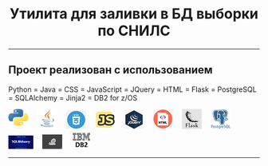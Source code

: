 <h1 align="center">Утилита для заливки в БД выборки по СНИЛС</h1>

<hr>

## Проект реализован с использованием
Python = Java = CSS = JavaScript = JQuery = HTML = Flask = PostgreSQL = SQLAlchemy = Jinja2 = DB2 for z/OS

![](/design/icons/Python.png)&emsp;
![](/design/icons/Java.png)&emsp;
![](/design/icons/css.png)&emsp;
![](/design/icons/js.png)&emsp;
![](/design/icons/jquery.png)&emsp;
![](/design/icons/html.png)&emsp;
![](/design/icons/flask.png)&emsp;
![](/design/icons/postgresql.png)&emsp;
![](/design/icons/sqlalchemy.png)&emsp;
![ ](/design/icons/jinja.png)&emsp;
![ ](/design/icons/db2.png)

<hr>


